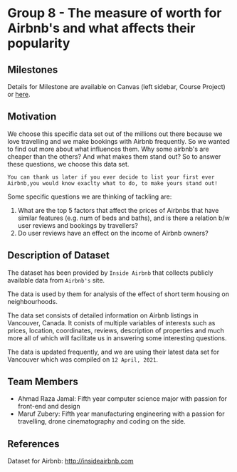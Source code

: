 # Group 8 - The measure of worth for Airbnb's and what affects their popularity

## Milestones

Details for Milestone are available on Canvas (left sidebar, Course Project) or [here](https://firas.moosvi.com/courses/data301/project/milestone01.html).

## Motivation

We choose this specific data set out of the millions out there because we love travelling and we make bookings with Airbnb frequently. So we wanted to find out more about what influences them. Why some airbnb's are cheaper than the others? And what makes them stand out? So to answer these questions, we choose this data set.

    You can thank us later if you ever decide to list your first ever 
    Airbnb,you would know exaclty what to do, to make yours stand out!

Some specific questions we are thinking of tackling are: 

1. What are the top 5 factors that affect the prices of Airbnbs that have similar features (e.g. num of beds and baths), and is there a relation b/w user reviews and bookings by travellers?
2. Do user reviews have an effect on the income of Airbnb owners?

## Description of Dataset

The dataset has been provided by `Inside Airbnb` that collects publicly available data from `Airbnb's` site.

The data is used by them for analysis of the effect of short term housing on neighbourhoods.

The data set consists of detailed information on Airbnb listings in Vancouver, Canada. It conists of multiple variables of interests such as prices, location, coordinates, reviews, description of properties and much more all of which will facilitate us in answering some interesting questions.

The data is updated frequently, and we are using their latest data set for Vancouver which was compiled on `12 April, 2021`.

## Team Members

- Ahmad Raza Jamal: Fifth year computer science major with passion for front-end and design 
- Maruf Zubery: Fifth year manufacturing engineering with a passion for travelling, drone cinematography and coding on the side.

## References

Dataset for Airbnb: http://insideairbnb.com
